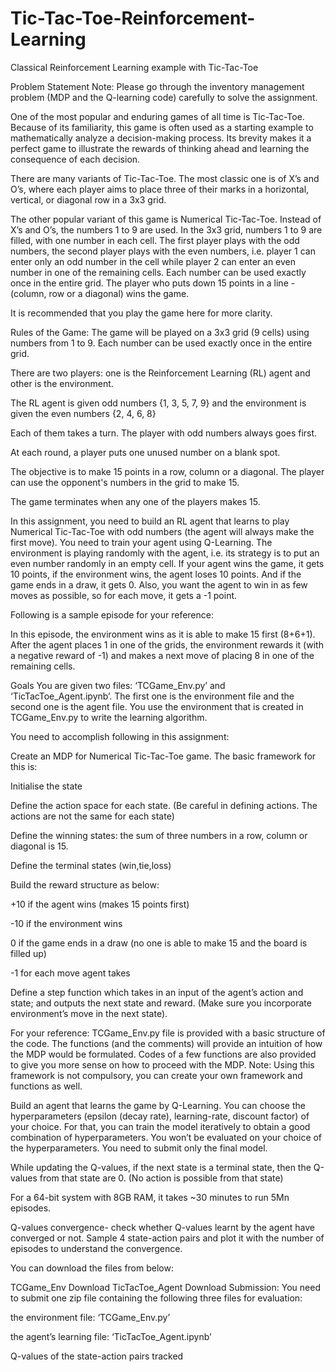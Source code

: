 # Tic-Tac-Toe-Reinforcement-Learning
Classical Reinforcement Learning example with Tic-Tac-Toe

Problem Statement
Note: Please go through the inventory management problem (MDP and the Q-learning code) carefully to solve the assignment.

 

One of the most popular and enduring games of all time is Tic-Tac-Toe. Because of its familiarity, this game is often used as a starting example to mathematically analyze a decision-making process. Its brevity makes it a perfect game to illustrate the rewards of thinking ahead and learning the consequence of each decision.

 

There are many variants of Tic-Tac-Toe. The most classic one is of X’s and O’s, where each player aims to place three of their marks in a horizontal, vertical, or diagonal row in a 3x3 grid.

 

The other popular variant of this game is Numerical Tic-Tac-Toe. Instead of X’s and O’s, the numbers 1 to 9 are used. In the 3x3 grid, numbers 1 to 9 are filled, with one number in each cell. The first player plays with the odd numbers, the second player plays with the even numbers, i.e. player 1 can enter only an odd number in the cell while player 2 can enter an even number in one of the remaining cells. Each number can be used exactly once in the entire grid. The player who puts down 15 points in a line - (column, row or a diagonal) wins the game. 

 

It is recommended that you play the game here for more clarity.

 

 

Rules of the Game:
The game will be played on a 3x3 grid (9 cells) using numbers from 1 to 9. Each number can be used exactly once in the entire grid.

There are two players: one is the Reinforcement Learning (RL) agent and other is the environment.

The RL agent is given odd numbers {1, 3, 5, 7, 9} and the environment is given the even numbers {2, 4, 6, 8}

Each of them takes a turn. The player with odd numbers always goes first.

At each round, a player puts one unused number on a blank spot.

The objective is to make 15 points in a row, column or a diagonal. The player can use the opponent's numbers in the grid to make 15.

The game terminates when any one of the players makes 15.

 

In this assignment, you need to build an RL agent that learns to play Numerical Tic-Tac-Toe with odd numbers (the agent will always make the first move). You need to train your agent using Q-Learning. The environment is playing randomly with the agent, i.e. its strategy is to put an even number randomly in an empty cell. If your agent wins the game, it gets 10 points, if the environment wins, the agent loses 10 points. And if the game ends in a draw, it gets 0. Also, you want the agent to win in as few moves as possible, so for each move, it gets a -1 point.

 

Following is a sample episode for your reference:

 

 

 



 

In this episode, the environment wins as it is able to make 15 first (8+6+1).  After the agent places 1 in one of the grids, the environment rewards it (with a negative reward of -1) and makes a next move of placing 8 in one of the remaining cells.

 

Goals
You are given two files: ‘TCGame_Env.py’ and ‘TicTacToe_Agent.ipynb’. The first one is the environment file and the second one is the agent file. You use the environment that is created in TCGame_Env.py to write the learning algorithm.

 

You need to accomplish following in this assignment:

Create an MDP for Numerical Tic-Tac-Toe game. The basic framework for this is:

Initialise the state

Define the action space for each state. (Be careful in defining actions. The actions are not the same for each state)

Define the winning states: the sum of three numbers in a row, column or diagonal is 15.

Define the terminal states (win,tie,loss)

Build the reward structure as below:

+10 if the agent wins (makes 15 points first)

-10 if the environment wins

0 if the game ends in a draw (no one is able to make 15 and the board is filled up)

-1 for each move agent takes

Define a step function which takes in an input of the agent’s action and state; and outputs the next state and reward. (Make sure you incorporate environment’s move in the next state).

For your reference: TCGame_Env.py file is provided with a basic structure of the code. The functions (and the comments) will provide an intuition of how the MDP would be formulated. Codes of a few functions are also provided to give you more sense on how to proceed with the MDP. Note: Using this framework is not compulsory, you can create your own framework and functions as well.

Build an agent that learns the game by Q-Learning. You can choose the hyperparameters (epsilon (decay rate), learning-rate, discount factor) of your choice. For that, you can train the model iteratively to obtain a good combination of hyperparameters. You won’t be evaluated on your choice of the hyperparameters. You need to submit only the final model. 

While updating the Q-values, if the next state is a terminal state, then the Q-values from that state are 0. (No action is possible from that state)

For a 64-bit system with 8GB RAM, it takes ~30 minutes to run 5Mn episodes.

Q-values convergence- check whether Q-values learnt by the agent have converged or not. Sample 4 state-action pairs and plot it with the number of episodes to understand the convergence.

 

You can download the files from below:

TCGame_Env
Download
TicTacToe_Agent
Download
Submission:
You need to submit one zip file containing the following three files for evaluation:

the environment file: ‘TCGame_Env.py’

the agent’s learning file: ‘TicTacToe_Agent.ipynb’

Q-values of the state-action pairs tracked
